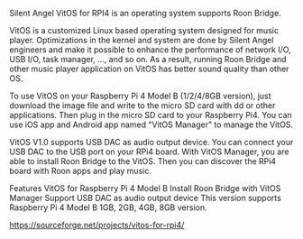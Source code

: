 Silent Angel VitOS for RPI4 is an operating system supports Roon Bridge.

VitOS is a customized Linux based operating system designed for music player. Optimizations in the kernel and system are done by Silent Angel engineers and make it possible to enhance the performance of network I/O, USB I/O, task manager, ..., and so on. As a result, running Roon Bridge and other music player application on VitOS has better sound quality than other OS.

To use VitOS on your Raspberry Pi 4 Model B (1/2/4/8GB version), just download the image file and write to the micro SD card with dd or other applications. Then plug in the micro SD card to your Raspberry Pi4. You can use iOS app and Android app named "VitOS Manager" to manage the VitOS.

VitOS V1.0 supports USB DAC as audio output device. You can connect your USB DAC to the USB port on your RPi4 board. With VitOS Manager, you are able to install Roon Bridge to the VitOS. Then you can discover the RPi4 board with Roon apps and play music.

Features
VitOS for Raspberry Pi 4 Model B
Install Roon Bridge with VitOS Manager
Support USB DAC as audio output device
This version supports Raspberry Pi 4 Model B 1GB, 2GB, 4GB, 8GB version.

https://sourceforge.net/projects/vitos-for-rpi4/
